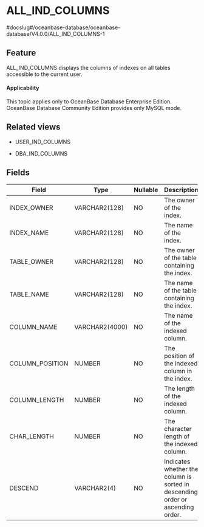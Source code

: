 ALL_IND_COLUMNS
====================================
#docslug#/oceanbase-database/oceanbase-database/V4.0.0/ALL_IND_COLUMNS-1


Feature
-----------

ALL_IND_COLUMNS displays the columns of indexes on all tables accessible to the current user.

<main id="notice" >
    <h4>Applicability</h4>
    <p>This topic applies only to OceanBase Database Enterprise Edition. OceanBase Database Community Edition provides only MySQL mode. </p>
  </main>

Related views
-------------

* USER_IND_COLUMNS



* DBA_IND_COLUMNS






Fields
-------------



| **Field**       | **Type**       | **Nullable** | **Description**                                                                |
|-----------------|----------------|--------------|--------------------------------------------------------------------------------|
| INDEX_OWNER     | VARCHAR2(128)  | NO           | The owner of the index.                                                        |
| INDEX_NAME      | VARCHAR2(128)  | NO           | The name of the index.                                                         |
| TABLE_OWNER     | VARCHAR2(128)  | NO           | The owner of the table containing the index.                                   |
| TABLE_NAME      | VARCHAR2(128)  | NO           | The name of the table containing the index.                                    |
| COLUMN_NAME     | VARCHAR2(4000) | NO           | The name of the indexed column.                                                |
| COLUMN_POSITION | NUMBER         | NO           | The position of the indexed column in the index.                               |
| COLUMN_LENGTH   | NUMBER         | NO           | The length of the indexed column.                                              |
| CHAR_LENGTH     | NUMBER         | NO           | The character length of the indexed column.                                    |
| DESCEND         | VARCHAR2(4)    | NO           | Indicates whether the column is sorted in descending order or ascending order. |



